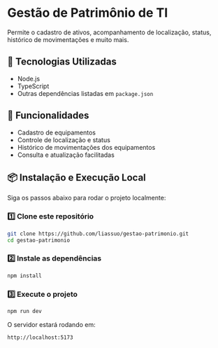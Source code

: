 
# Gestão de Patrimônio de TI

Permite o cadastro de ativos, acompanhamento de localização, status, histórico de movimentações e muito mais.

## 🔧 Tecnologias Utilizadas

- Node.js
- TypeScript
- Outras dependências listadas em `package.json`

## 🚀 Funcionalidades

- Cadastro de equipamentos
- Controle de localização e status
- Histórico de movimentações dos equipamentos
- Consulta e atualização facilitadas

## 📦 Instalação e Execução Local

Siga os passos abaixo para rodar o projeto localmente:

### 1️⃣ Clone este repositório

```bash
git clone https://github.com/liassuo/gestao-patrimonio.git
cd gestao-patrimonio
```

### 2️⃣ Instale as dependências

```bash
npm install
```

### 3️⃣ Execute o projeto

```bash
npm run dev
```

O servidor estará rodando em:

```
http://localhost:5173
```
